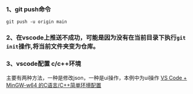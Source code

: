 ### 1、git push命令 
```git push -u origin main```
### 2、在vscode上推送不成功，可能是因为没有在当前目录下执行```git init```操作,将当前文件夹变为仓库。
### 3、vscode配置 c/c++环境
主要有两种方法，一种是修改json，一种是ui操作，本例中为ui操作
[VS Code + MinGW-w64 的C语言/C++简单环境配置](https://zhuanlan.zhihu.com/p/77074009)
